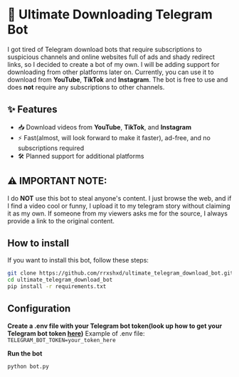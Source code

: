 # 🚀 Ultimate Downloading Telegram Bot

I got tired of Telegram download bots that require subscriptions to suspicious channels
and online websites full of ads and shady redirect links, so I decided to create a bot of my own.
I will be adding support for downloading from other platforms later on. Currently, you can use it to download from **YouTube**, **TikTok** and **Instagram**.
The bot is free to use and does **not** require any subscriptions to other channels.

## ✨ Features
- 📥 Download videos from **YouTube**, **TikTok**, and **Instagram**
- ⚡ Fast(almost, will look forward to make it faster), ad-free, and no subscriptions required
- 🛠️ Planned support for additional platforms

## ⚠️ IMPORTANT NOTE:
I do **NOT** use this bot to steal anyone's content. I just browse the web, and if I find a video cool or funny, I upload it to my telegram story without claiming it as my own. If someone from my viewers asks me for the source, I always provide a link to the original content.

## How to install
If you want to install this bot, follow these steps:
```bash
git clone https://github.com/rrxshxd/ultimate_telegram_download_bot.git
cd ultimate_telegram_download_bot
pip install -r requirements.txt
```

## Configuration
**Create a .env file with your Telegram bot token(look up how to get your Telegram bot token [here](https://core.telegram.org/bots/tutorial))**
Example of .env file:
`TELEGRAM_BOT_TOKEN=your_token_here`

**Run the bot**
```bash
python bot.py
```